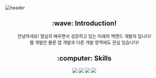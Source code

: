 ![header](https://capsule-render.vercel.app/api?type=waving&color=auto&height=300&section=header&text=Woohyun%20Park&fontAlignY=40&fontSize=90&desc=Hello!%20Nice%20to%20meet%20you!&descAlignY=65)
<div align=center>
  <h2>:wave: Introduction! </h2>
  <p> 안녕하세요! 열심히 배우면서 성장하고 있는 미래의 백엔드 개발자 입니다!
    <br> 웹 개발은 물론 앱 개발과 다른 개발 영역에도 관심 있습니다! </p>
  
  <h2>:computer: Skills </h2>
   <img src="https://img.shields.io/badge/SpringBoot-6DB33F?style=flat&logo=springboot&logoColor=white"/>
   <img src="https://img.shields.io/badge/MySQL-4479A1?style=flat&logo=mysql&logoColor=black"/>
   <img src="https://img.shields.io/badge/C-A8B9CC?style=flat&logo=c&logoColor=white"/>
   <img src="https://img.shields.io/badge/JAVA-B200ED?style=flat&logoColor=black"/>
</div>
